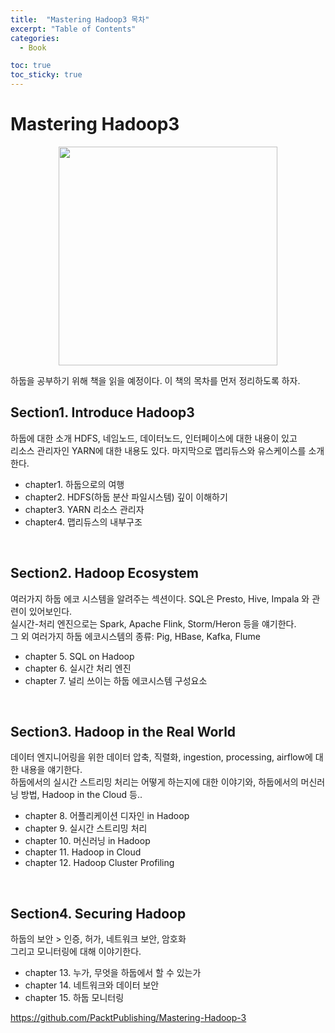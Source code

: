 ```yaml
---
title:  "Mastering Hadoop3 목차"
excerpt: "Table of Contents"
categories:
  - Book

toc: true
toc_sticky: true
---
```


# Mastering Hadoop3

<p align="center"><img src="https://user-images.githubusercontent.com/37405384/177262763-d039d8c2-7265-4d88-9d6a-8a5c0f11942f.png" width=350></p>

하둡을 공부하기 위해 책을 읽을 예정이다. 이 책의 목차를 먼저 정리하도록 하자.

## Section1. Introduce Hadoop3
하둡에 대한 소개 HDFS, 네임노드, 데이터노드, 인터페이스에 대한 내용이 있고  
리소스 관리자인 YARN에 대한 내용도 있다. 마지막으로 맵리듀스와 유스케이스를 소개한다.

- chapter1. 하둡으로의 여행
- chapter2. HDFS(하둡 분산 파일시스템) 깊이 이해하기
- chapter3. YARN 리소스 관리자
- chapter4. 맵리듀스의 내부구조

<br>

## Section2. Hadoop Ecosystem
여러가지 하둡 에코 시스템을 알려주는 섹션이다. SQL은 Presto, Hive, Impala 와 관련이 있어보인다.  
실시간-처리 엔진으로는 Spark, Apache Flink, Storm/Heron 등을 얘기한다.  
그 외 여러가지 하둡 에코시스템의 종류: Pig, HBase, Kafka, Flume

- chapter 5. SQL on Hadoop
- chapter 6. 실시간 처리 엔진
- chapter 7. 널리 쓰이는 하둡 에코시스템 구성요소

<br>

## Section3. Hadoop in the Real World
데이터 엔지니어링을 위한 데이터 압축, 직렬화, ingestion, processing, airflow에 대한 내용을 얘기한다.  
하둡에서의 
실시간 스트리밍 처리는 어떻게 하는지에 대한 이야기와, 하둡에서의 머신러닝 방법, Hadoop in the Cloud 등..

- chapter 8. 어플리케이션 디자인 in Hadoop
- chapter 9. 실시간 스트리밍 처리
- chapter 10. 머신러닝 in Hadoop
- chapter 11. Hadoop in Cloud
- chapter 12. Hadoop Cluster Profiling

<br>

## Section4. Securing Hadoop
하둡의 보안 > 인증, 허가, 네트워크 보안, 암호화   
그리고 모니터링에 대해 이야기한다.

- chapter 13. 누가, 무엇을 하둡에서 할 수 있는가
- chapter 14. 네트워크와 데이터 보안
- chapter 15. 하둡 모니터링


https://github.com/PacktPublishing/Mastering-Hadoop-3